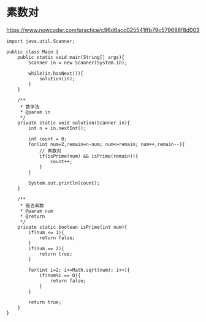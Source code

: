 # 素数对
https://www.nowcoder.com/practice/c96d6acc025541ffb79c579688f8d003

    import java.util.Scanner;
    
    public class Main {
        public static void main(String[] args){
            Scanner in = new Scanner(System.in);
    
            while(in.hasNext()){
                solution(in);
            }
        }
    
        /**
         * 数学法
         * @param in
         */
        private static void solution(Scanner in){
            int n = in.nextInt();
    
            int count = 0;
            for(int num=2,remain=n-num; num<=remain; num++,remain--){
                // 素数对
                if(isPrime(num) && isPrime(remain)){
                    count++;
                }
            }
    
            System.out.println(count);
        }
    
        /**
         * 是否素数
         * @param num
         * @return
         */
        private static boolean isPrime(int num){
            if(num <= 1){
                return false;
            }
            if(num == 2){
                return true;
            }
    
            for(int i=2; i<=Math.sqrt(num); i++){
                if(num%i == 0){
                    return false;
                }
            }
    
            return true;
        }
    }
    

